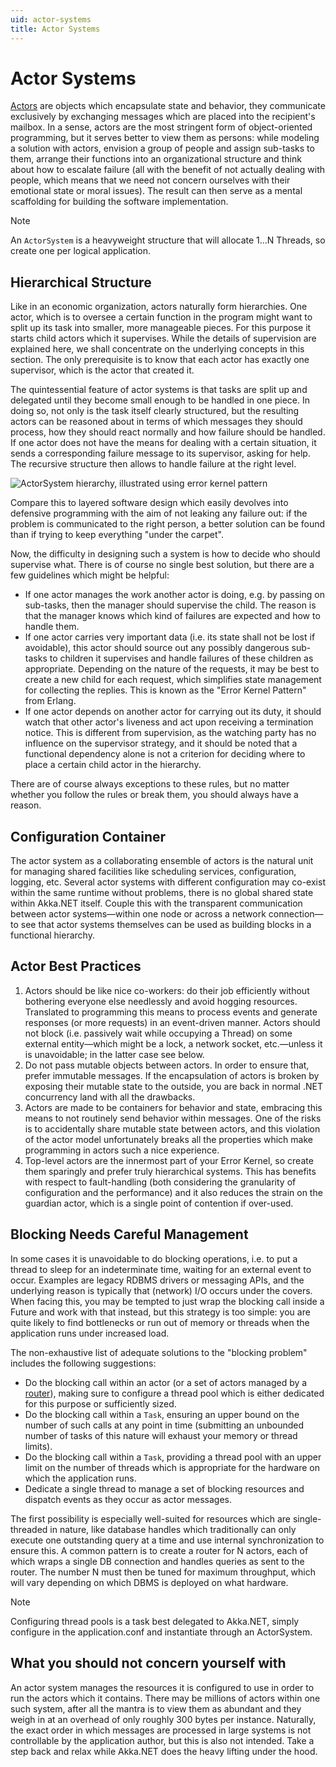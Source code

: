 ```yaml
---
uid: actor-systems
title: Actor Systems
---
```


# Actor Systems

[Actors](xref:actors) are objects which encapsulate state and behavior, they communicate exclusively by exchanging messages which are placed into the recipient's mailbox. In a sense, actors are the most stringent form of object-oriented programming, but it serves better to view them as persons: while modeling a solution with actors, envision a group of people and assign sub-tasks to them, arrange their functions into an organizational structure and think about how to escalate failure (all with the benefit of not actually dealing with people, which means that we need not concern ourselves with their emotional state or moral issues). The result can then serve as a mental scaffolding for building the software implementation.

> [!NOTE]
> An `ActorSystem` is a heavyweight structure that will allocate 1...N Threads, so create one per logical application.

## Hierarchical Structure
Like in an economic organization, actors naturally form hierarchies. One actor, which is to oversee a certain function in the program might want to split up its task into smaller, more manageable pieces. For this purpose it starts child actors which it supervises. While the details of supervision are explained here, we shall concentrate on the underlying concepts in this section. The only prerequisite is to know that each actor has exactly one supervisor, which is the actor that created it.

The quintessential feature of actor systems is that tasks are split up and delegated until they become small enough to be handled in one piece. In doing so, not only is the task itself clearly structured, but the resulting actors can be reasoned about in terms of which messages they should process, how they should react normally and how failure should be handled. If one actor does not have the means for dealing with a certain situation, it sends a corresponding failure message to its supervisor, asking for help. The recursive structure then allows to handle failure at the right level.

![ActorSystem hierarchy, illustrated using error kernel pattern](/images/ErrorKernel.png)

Compare this to layered software design which easily devolves into defensive programming with the aim of not leaking any failure out: if the problem is communicated to the right person, a better solution can be found than if trying to keep everything "under the carpet".

Now, the difficulty in designing such a system is how to decide who should supervise what. There is of course no single best solution, but there are a few guidelines which might be helpful:

* If one actor manages the work another actor is doing, e.g. by passing on sub-tasks, then the manager should supervise the child. The reason is that the manager knows which kind of failures are expected and how to handle them.
* If one actor carries very important data (i.e. its state shall not be lost if avoidable), this actor should source out any possibly dangerous sub-tasks to children it supervises and handle failures of these children as appropriate. Depending on the nature of the requests, it may be best to create a new child for each request, which simplifies state management for collecting the replies. This is known as the "Error Kernel Pattern" from Erlang.
* If one actor depends on another actor for carrying out its duty, it should watch that other actor's liveness and act upon receiving a termination notice. This is different from supervision, as the watching party has no influence on the supervisor strategy, and it should be noted that a functional dependency alone is not a criterion for deciding where to place a certain child actor in the hierarchy.

There are of course always exceptions to these rules, but no matter whether you follow the rules or break them, you should always have a reason.

## Configuration Container
The actor system as a collaborating ensemble of actors is the natural unit for managing shared facilities like scheduling services, configuration, logging, etc. Several actor systems with different configuration may co-exist within the same runtime without problems, there is no global shared state within Akka.NET itself. Couple this with the transparent communication between actor systems—within one node or across a network connection—to see that actor systems themselves can be used as building blocks in a functional hierarchy.

## Actor Best Practices
1. Actors should be like nice co-workers: do their job efficiently without bothering everyone else needlessly and avoid hogging resources. Translated to programming this means to process events and generate responses (or more requests) in an event-driven manner. Actors should not block (i.e. passively wait while occupying a Thread) on some external entity—which might be a lock, a network socket, etc.—unless it is unavoidable; in the latter case see below.
2. Do not pass mutable objects between actors. In order to ensure that, prefer immutable messages. If the encapsulation of actors is broken by exposing their mutable state to the outside, you are back in normal .NET concurrency land with all the drawbacks.
3. Actors are made to be containers for behavior and state, embracing this means to not routinely send behavior within messages. One of the risks is to accidentally share mutable state between actors, and this violation of the actor model unfortunately breaks all the properties which make programming in actors such a nice experience.
4. Top-level actors are the innermost part of your Error Kernel, so create them sparingly and prefer truly hierarchical systems. This has benefits with respect to fault-handling (both considering the granularity of configuration and the performance) and it also reduces the strain on the guardian actor, which is a single point of contention if over-used.

## Blocking Needs Careful Management
In some cases it is unavoidable to do blocking operations, i.e. to put a thread to sleep for an indeterminate time, waiting for an external event to occur. Examples are legacy RDBMS drivers or messaging APIs, and the underlying reason is typically that (network) I/O occurs under the covers. When facing this, you may be tempted to just wrap the blocking call inside a Future and work with that instead, but this strategy is too simple: you are quite likely to find bottlenecks or run out of memory or threads when the application runs under increased load.

The non-exhaustive list of adequate solutions to the "blocking problem" includes the following suggestions:

* Do the blocking call within an actor (or a set of actors managed by a [router](xref:routers)), making sure to configure a thread pool which is either dedicated for this purpose or sufficiently sized.
* Do the blocking call within a `Task`, ensuring an upper bound on the number of such calls at any point in time (submitting an unbounded number of tasks of this nature will exhaust your memory or thread limits).
* Do the blocking call within a `Task`, providing a thread pool with an upper limit on the number of threads which is appropriate for the hardware on which the application runs.
* Dedicate a single thread to manage a set of blocking resources and dispatch events as they occur as actor messages.

The first possibility is especially well-suited for resources which are single-threaded in nature, like database handles which traditionally can only execute one outstanding query at a time and use internal synchronization to ensure this. A common pattern is to create a router for N actors, each of which wraps a single DB connection and handles queries as sent to the router. The number N must then be tuned for maximum throughput, which will vary depending on which DBMS is deployed on what hardware.

> [!NOTE]
>Configuring thread pools is a task best delegated to Akka.NET, simply configure in the application.conf and instantiate through an ActorSystem.

## What you should not concern yourself with
An actor system manages the resources it is configured to use in order to run the actors which it contains. There may be millions of actors within one such system, after all the mantra is to view them as abundant and they weigh in at an overhead of only roughly 300 bytes per instance. Naturally, the exact order in which messages are processed in large systems is not controllable by the application author, but this is also not intended. Take a step back and relax while Akka.NET does the heavy lifting under the hood.
